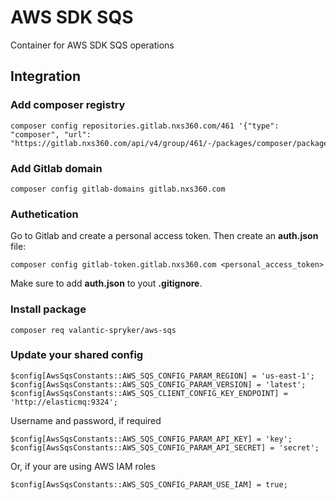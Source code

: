 # AWS SDK SQS

Container for AWS SDK SQS operations

## Integration

### Add composer registry
```
composer config repositories.gitlab.nxs360.com/461 '{"type": "composer", "url": "https://gitlab.nxs360.com/api/v4/group/461/-/packages/composer/packages.json"}'
```

### Add Gitlab domain
```
composer config gitlab-domains gitlab.nxs360.com
```

### Authetication
Go to Gitlab and create a personal access token. Then create an **auth.json** file:
```
composer config gitlab-token.gitlab.nxs360.com <personal_access_token>
```

Make sure to add **auth.json** to yout **.gitignore**.

### Install package
```
composer req valantic-spryker/aws-sqs
```

### Update your shared config
```
$config[AwsSqsConstants::AWS_SQS_CONFIG_PARAM_REGION] = 'us-east-1';
$config[AwsSqsConstants::AWS_SQS_CONFIG_PARAM_VERSION] = 'latest';
$config[AwsSqsConstants::AWS_SQS_CLIENT_CONFIG_KEY_ENDPOINT] = 'http://elasticmq:9324';
```

Username and password, if required
```
$config[AwsSqsConstants::AWS_SQS_CONFIG_PARAM_API_KEY] = 'key';
$config[AwsSqsConstants::AWS_SQS_CONFIG_PARAM_API_SECRET] = 'secret';
```

Or, if your are using AWS IAM roles
```
$config[AwsSqsConstants::AWS_SQS_CONFIG_PARAM_USE_IAM] = true;
```
